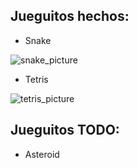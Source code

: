 ## Jueguitos hechos:
- Snake

![snake_picture]([http://url/to/img.png](https://raw.githubusercontent.com/migue27au/jueguitos/refs/heads/main/images/snake.png))

- Tetris

![tetris_picture]([http://url/to/img.png](https://raw.githubusercontent.com/migue27au/jueguitos/refs/heads/main/images/tetris.png))

## Jueguitos TODO:
- Asteroid
